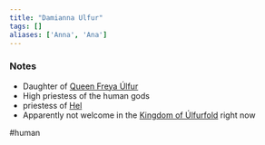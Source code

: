 ```yaml
---
title: "Damianna Ulfur"
tags: []
aliases: ['Anna', 'Ana']
---
```


### Notes
- Daughter of [Queen Freya Úlfur](content/NPCs/Freya%20%C3%9Alfur.md)
- High priestess of the human gods
- priestess of [Hel](content/Gods/Hel.md)
- Apparently not welcome in the [Kingdom of Úlfurfold](content/Places/Kingdom%20of%20%C3%9Alfurfold.md) right now

#human 